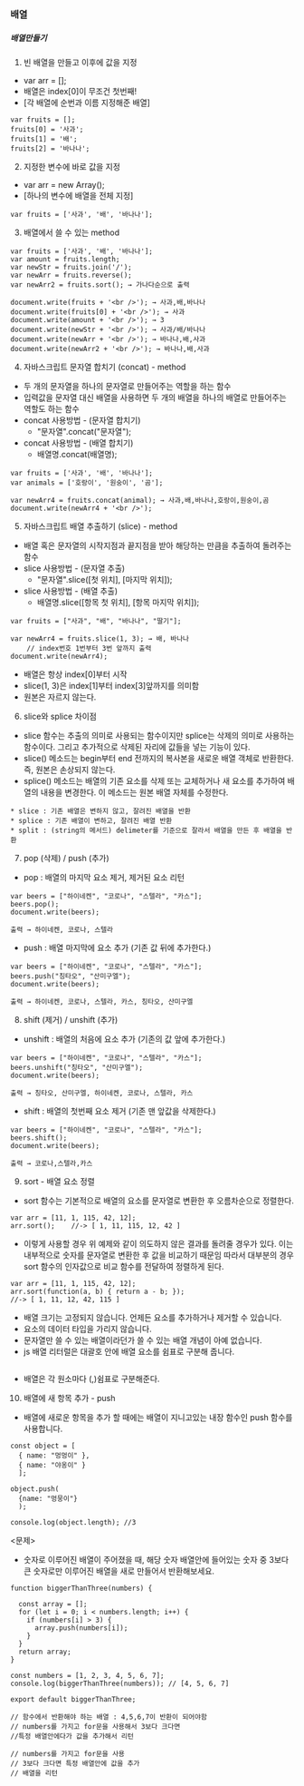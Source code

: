 ### 배열


##### 배열만들기

1. 빈 배열을 만들고 이후에 값을 지정
- var arr = [];
- 배열은 index[0]이 무조건 첫번째!
- [각 배열에 순번과 이름 지정해준 배열]
```
var fruits = [];
fruits[0] = '사과';
fruits[1] = '배';
fruits[2] = '바나나';
```


2. 지정한 변수에 바로 값을 지정
- var arr = new Array();
- [하나의 변수에 배열을 전체 지정]
```
var fruits = ['사과', '배', '바나나'];
```

3. 배열에서 쓸 수 있는 method
```
var fruits = ['사과', '배', '바나나'];
var amount = fruits.length;
var newStr = fruits.join('/');
var newArr = fruits.reverse();
var newArr2 = fruits.sort(); → 가나다순으로 출력

document.write(fruits + '<br />'); → 사과,배,바나나
document.write(fruits[0] + '<br />'); → 사과
document.write(amount + '<br />'); → 3
document.write(newStr + '<br />'); → 사과/배/바나나
document.write(newArr + '<br />'); → 바나나,배,사과
document.write(newArr2 + '<br />'); → 바나나,배,사과
```

4. 자바스크립트 문자열 합치기 (concat) - method
- 두 개의 문자열을 하나의 문자열로 만들어주는 역할을 하는 함수
- 입력값을 문자열 대신 배열을 사용하면 두 개의 배열을 하나의 배열로 만들어주는 역할도 하는 함수
- concat 사용방법 - (문자열 합치기)
  - "문자열".concat("문자열");
- concat 사용방법 - (배열 합치기)
  -  배열명.concat(배열명);
```
var fruits = ['사과', '배', '바나나'];
var animals = ['호랑이', '원숭이', '곰'];

var newArr4 = fruits.concat(animal); → 사과,배,바나나,호랑이,원숭이,곰
document.write(newArr4 + '<br />');
```

5. 자바스크립트 배열 추출하기 (slice) - method
- 배열 혹은 문자열의 시작지점과 끝지점을 받아 해당하는 만큼을 추출하여 돌려주는 함수
- slice 사용방법 - (문자열 추출)
  - "문자열".slice([첫 위치], [마지막 위치]);
- slice 사용방법 - (배열 추출)
  -  배열명.slice([항목 첫 위치], [항목 마지막 위치]);
```
var fruits = ["사과", "배", "바나나", "딸기"];

var newArr4 = fruits.slice(1, 3); → 배, 바나나
    // index번호 1번부터 3번 앞까지 출력
document.write(newArr4);
```
- 배열은 항상 index[0]부터 시작
- slice(1, 3)은 index[1]부터 index[3]앞까지를 의미함
- 원본은 자르지 않는다.

6. slice와 splice 차이점
- slice 함수는 추출의 의미로 사용되는 함수이지만 splice는 삭제의 의미로 사용하는 함수이다. 그리고 추가적으로 삭제된 자리에 값들을 넣는 기능이 있다.
- slice() 메소드는 begin부터 end 전까지의 복사본을 새로운 배열 객체로 반환한다. 즉, 원본은 손상되지 않는다.
- splice() 메소드는 배열의 기존 요소를 삭제 또는 교체하거나 새 요소를 추가하여 배열의 내용을 변경한다. 이 메소드는 원본 배열 자체를 수정한다.

```
* slice : 기존 배열은 변하지 않고, 잘려진 배열을 반환
* splice : 기존 배열이 변하고, 잘려진 배열 반환
* split : (string의 메서드) delimeter를 기준으로 잘라서 배열을 만든 후 배열을 반환
```

7. pop (삭제) / push (추가)
- pop : 배열의 마지막 요소 제거, 제거된 요소 리턴
```
var beers = ["하이네켄", "코로나", "스텔라", "카스"];
beers.pop();
document.write(beers);

출력 → 하이네켄, 코로나, 스텔라
```

- push :  배열 마지막에 요소 추가 (기존 값 뒤에 추가한다.)
```
var beers = ["하이네켄", "코로나", "스텔라", "카스"];
beers.push("칭타오", "산미구엘");
document.write(beers);

출력 → 하이네켄, 코로나, 스텔라, 카스, 칭타오, 산미구엘
```

8. shift (제거) / unshift (추가)
- unshift : 배열의 처음에 요소 추가 (기존의 값 앞에 추가한다.)
```
var beers = ["하이네켄", "코로나", "스텔라", "카스"];
beers.unshift("칭타오", "산미구엘");
document.write(beers);

출력 → 칭타오, 산미구엘, 하이네켄, 코로나, 스텔라, 카스
```

- shift : 배열의 첫번째 요소 제거 (기존 맨 앞값을 삭제한다.)
```
var beers = ["하이네켄", "코로나", "스텔라", "카스"];
beers.shift();
document.write(beers);

출력 → 코로나,스텔라,카스
```

9. sort - 배열 요소 정렬
- sort 함수는 기본적으로 배열의 요소를 문자열로 변환한 후 오름차순으로 정렬한다.
```
var arr = [11, 1, 115, 42, 12];
arr.sort();    //-> [ 1, 11, 115, 12, 42 ]
```
- 이렇게 사용할 경우 위 예제와 같이 의도하지 않은 결과를 돌려줄 경우가 있다. 이는 내부적으로 숫자를 문자열로 변환한 후 값을 비교하기 때문임 따라서 대부분의 경우 sort 함수의 인자값으로 비교 함수를 전달하여 정렬하게 된다.

```
var arr = [11, 1, 115, 42, 12];
arr.sort(function(a, b) { return a - b; });
//-> [ 1, 11, 12, 42, 115 ]
```

- 배열 크기는 고정되지 않습니다. 언제든 요소를 추가하거나 제거할 수 있습니다.
- 요소의 데이터 타입을 가리지 않습니다.
- 문자열만 쓸 수 있는 배열이라던가 쓸 수 있는 배열 개념이 아예 없습니다.
- js 배열 리터럴은 대괄호 안에 배열 요소를 쉼표로 구분해 줍니다.
```

```

- 배열은 각 원소마다 (,)쉼표로 구분해준다.

10. 배열에 새 항목 추가 - push
  - 배열에 새로운 항목을 추가 할 때에는 배열이 지니고있는 내장 함수인 push 함수를 사용합니다.

```
const object = [
  { name: "멍멍이" },
  { name: "야옹이" }
  ];

object.push(
  {name: "멍뭉이"}
  );

console.log(object.length); //3
```












<문제>
- 숫자로 이루어진 배열이 주어졌을 때, 해당 숫자 배열안에 들어있는 숫자 중 3보다 큰 숫자로만 이루어진 배열을 새로 만들어서 반환해보세요.
```
function biggerThanThree(numbers) {

  const array = [];
  for (let i = 0; i < numbers.length; i++) {
    if (numbers[i] > 3) {
      array.push(numbers[i]);
    }
  }
  return array;
}

const numbers = [1, 2, 3, 4, 5, 6, 7];
console.log(biggerThanThree(numbers)); // [4, 5, 6, 7]

export default biggerThanThree;

// 함수에서 반환해야 하는 배열 : 4,5,6,7이 반환이 되어야함
// numbers를 가지고 for문을 사용해서 3보다 크다면
//특정 배열안에다가 값을 추가해서 리턴

// numbers를 가지고 for문을 사용
// 3보다 크다면 특정 배열안에 값을 추가
// 배열을 리턴

```

